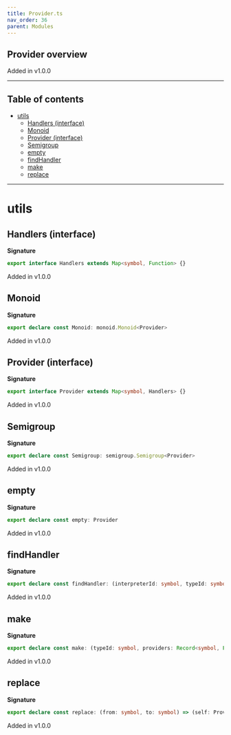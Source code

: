 ```yaml
---
title: Provider.ts
nav_order: 36
parent: Modules
---
```


## Provider overview

Added in v1.0.0

---

<h2 class="text-delta">Table of contents</h2>

- [utils](#utils)
  - [Handlers (interface)](#handlers-interface)
  - [Monoid](#monoid)
  - [Provider (interface)](#provider-interface)
  - [Semigroup](#semigroup)
  - [empty](#empty)
  - [findHandler](#findhandler)
  - [make](#make)
  - [replace](#replace)

---

# utils

## Handlers (interface)

**Signature**

```ts
export interface Handlers extends Map<symbol, Function> {}
```

Added in v1.0.0

## Monoid

**Signature**

```ts
export declare const Monoid: monoid.Monoid<Provider>
```

Added in v1.0.0

## Provider (interface)

**Signature**

```ts
export interface Provider extends Map<symbol, Handlers> {}
```

Added in v1.0.0

## Semigroup

**Signature**

```ts
export declare const Semigroup: semigroup.Semigroup<Provider>
```

Added in v1.0.0

## empty

**Signature**

```ts
export declare const empty: Provider
```

Added in v1.0.0

## findHandler

**Signature**

```ts
export declare const findHandler: (interpreterId: symbol, typeId: symbol) => (provider: Provider) => Option<Function>
```

Added in v1.0.0

## make

**Signature**

```ts
export declare const make: (typeId: symbol, providers: Record<symbol, Function>) => Provider
```

Added in v1.0.0

## replace

**Signature**

```ts
export declare const replace: (from: symbol, to: symbol) => (self: Provider) => Provider
```

Added in v1.0.0
